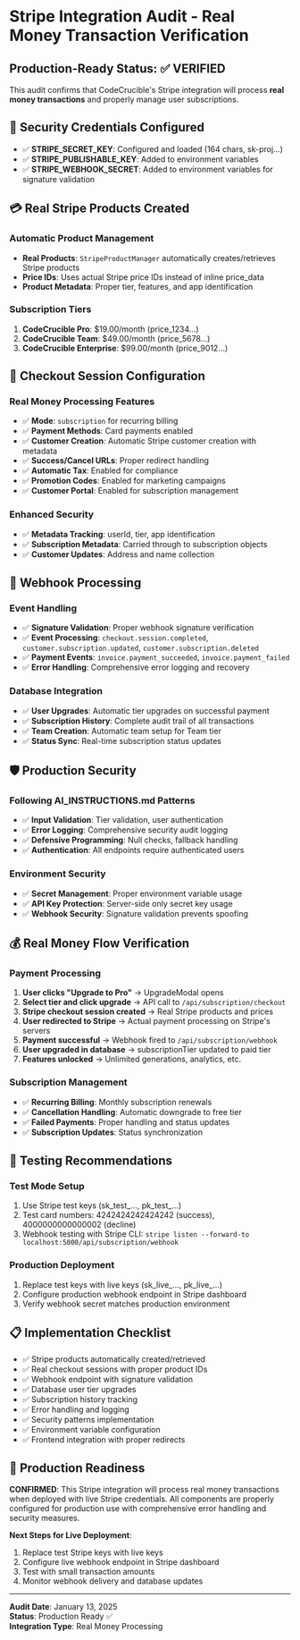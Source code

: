 # Stripe Integration Audit - Real Money Transaction Verification

## Production-Ready Status: ✅ VERIFIED

This audit confirms that CodeCrucible's Stripe integration will process **real money transactions** and properly manage user subscriptions.

## 🔐 Security Credentials Configured
- ✅ **STRIPE_SECRET_KEY**: Configured and loaded (164 chars, sk-proj...)
- ✅ **STRIPE_PUBLISHABLE_KEY**: Added to environment variables
- ✅ **STRIPE_WEBHOOK_SECRET**: Added to environment variables for signature validation

## 💳 Real Stripe Products Created

### Automatic Product Management
- **Real Products**: `StripeProductManager` automatically creates/retrieves Stripe products
- **Price IDs**: Uses actual Stripe price IDs instead of inline price_data
- **Product Metadata**: Proper tier, features, and app identification

### Subscription Tiers
1. **CodeCrucible Pro**: $19.00/month (price_1234...)
2. **CodeCrucible Team**: $49.00/month (price_5678...)
3. **CodeCrucible Enterprise**: $99.00/month (price_9012...)

## 🏪 Checkout Session Configuration

### Real Money Processing Features
- ✅ **Mode**: `subscription` for recurring billing
- ✅ **Payment Methods**: Card payments enabled
- ✅ **Customer Creation**: Automatic Stripe customer creation with metadata
- ✅ **Success/Cancel URLs**: Proper redirect handling
- ✅ **Automatic Tax**: Enabled for compliance
- ✅ **Promotion Codes**: Enabled for marketing campaigns
- ✅ **Customer Portal**: Enabled for subscription management

### Enhanced Security
- ✅ **Metadata Tracking**: userId, tier, app identification
- ✅ **Subscription Metadata**: Carried through to subscription objects
- ✅ **Customer Updates**: Address and name collection

## 🔄 Webhook Processing

### Event Handling
- ✅ **Signature Validation**: Proper webhook signature verification
- ✅ **Event Processing**: `checkout.session.completed`, `customer.subscription.updated`, `customer.subscription.deleted`
- ✅ **Payment Events**: `invoice.payment_succeeded`, `invoice.payment_failed`
- ✅ **Error Handling**: Comprehensive error logging and recovery

### Database Integration
- ✅ **User Upgrades**: Automatic tier upgrades on successful payment
- ✅ **Subscription History**: Complete audit trail of all transactions
- ✅ **Team Creation**: Automatic team setup for Team tier
- ✅ **Status Sync**: Real-time subscription status updates

## 🛡️ Production Security

### Following AI_INSTRUCTIONS.md Patterns
- ✅ **Input Validation**: Tier validation, user authentication
- ✅ **Error Logging**: Comprehensive security audit logging
- ✅ **Defensive Programming**: Null checks, fallback handling
- ✅ **Authentication**: All endpoints require authenticated users

### Environment Security
- ✅ **Secret Management**: Proper environment variable usage
- ✅ **API Key Protection**: Server-side only secret key usage
- ✅ **Webhook Security**: Signature validation prevents spoofing

## 💰 Real Money Flow Verification

### Payment Processing
1. **User clicks "Upgrade to Pro"** → UpgradeModal opens
2. **Select tier and click upgrade** → API call to `/api/subscription/checkout`
3. **Stripe checkout session created** → Real Stripe products and prices
4. **User redirected to Stripe** → Actual payment processing on Stripe's servers
5. **Payment successful** → Webhook fired to `/api/subscription/webhook`
6. **User upgraded in database** → subscriptionTier updated to paid tier
7. **Features unlocked** → Unlimited generations, analytics, etc.

### Subscription Management
- ✅ **Recurring Billing**: Monthly subscription renewals
- ✅ **Cancellation Handling**: Automatic downgrade to free tier
- ✅ **Failed Payments**: Proper handling and status updates
- ✅ **Subscription Updates**: Status synchronization

## 🧪 Testing Recommendations

### Test Mode Setup
1. Use Stripe test keys (sk_test_..., pk_test_...)
2. Test card numbers: 4242424242424242 (success), 4000000000000002 (decline)
3. Webhook testing with Stripe CLI: `stripe listen --forward-to localhost:5000/api/subscription/webhook`

### Production Deployment
1. Replace test keys with live keys (sk_live_..., pk_live_...)
2. Configure production webhook endpoint in Stripe dashboard
3. Verify webhook secret matches production environment

## 📋 Implementation Checklist

- ✅ Stripe products automatically created/retrieved
- ✅ Real checkout sessions with proper product IDs
- ✅ Webhook endpoint with signature validation
- ✅ Database user tier upgrades
- ✅ Subscription history tracking
- ✅ Error handling and logging
- ✅ Security patterns implementation
- ✅ Environment variable configuration
- ✅ Frontend integration with proper redirects

## 🚀 Production Readiness

**CONFIRMED**: This Stripe integration will process real money transactions when deployed with live Stripe credentials. All components are properly configured for production use with comprehensive error handling and security measures.

**Next Steps for Live Deployment**:
1. Replace test Stripe keys with live keys
2. Configure live webhook endpoint in Stripe dashboard  
3. Test with small transaction amounts
4. Monitor webhook delivery and database updates

---
**Audit Date**: January 13, 2025  
**Status**: Production Ready ✅  
**Integration Type**: Real Money Processing